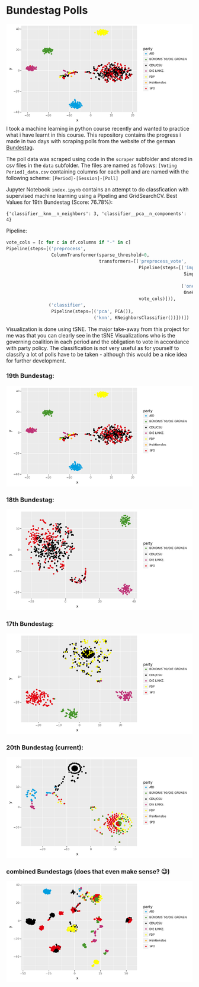# Bundestag Polls
![](/.github/19_viz.png)
I took a machine learning in python course recently and wanted to practice what i have learnt in this course. This repository contains the progress i made in two days with scraping polls from the website of the german [Bundestag](https://bundestag.de).

The poll data was scraped using code in the `scraper` subfolder and stored in csv files in the `data` subfolder.
The files are named as follows: `[Voting Period]_data.csv` containing columns for each poll and are named with the following scheme: `[Period]-[Session]-[Poll]`

Jupyter Notebook `index.ipynb` contains an attempt to do classfication with supervised machine learning using a Pipeling and GridSearchCV. Best Values for 19th Bundestag (Score: 76.78%):
```
{'classifier__knn__n_neighbors': 3, 'classifier__pca__n_components': 4}
```
Pipeline:
```python
vote_cols = [c for c in df.columns if "-" in c]
Pipeline(steps=[('preprocess',
                 ColumnTransformer(sparse_threshold=0,
                                   transformers=[('preprocess_vote',
                                                  Pipeline(steps=[('imputer',
                                                                   SimpleImputer(fill_value='Abwesend',
                                                                                 strategy='constant')),
                                                                  ('onehot',
                                                                   OneHotEncoder(handle_unknown='ignore'))]),
                                                  vote_cols)])),
                ('classifier',
                 Pipeline(steps=[('pca', PCA()),
                                 ('knn', KNeighborsClassifier())]))])
```
Visualization is done using tSNE. The major take-away from this project for me was that you can clearly see in the tSNE Visualizations who is the governing coalition in each period and the obligation to vote in accordance with party policy. The classification is not very useful as for yourself to classify a lot of polls have to be taken - although this would be a nice idea for further development.

### 19th Bundestag:
![](/.github/19_viz.png)
### 18th Bundestag:
![](/.github/18_viz.png)
### 17th Bundestag:
![](/.github/17_viz.png)


### 20th Bundestag (current):
![](/.github/20_viz.png)

### combined Bundestags (does that even make sense? 😉)
![](/.github/all_viz.png)
